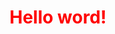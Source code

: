 <html>
  <head>
  </head>
  <body>
    <div align="center">
    <h1 style = "color:red">Hello word!</h1>
  </div>
  </body>
</html>
